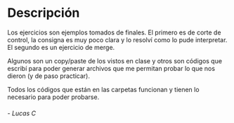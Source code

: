 # Descripción

Los ejercicios son ejemplos tomados de finales. El primero es de corte de control, la consigna es muy poco clara y lo resolví como lo pude interpretar. El segundo es un ejercicio de merge.  

Algunos son un copy/paste de los vistos en clase y otros son códigos que escribí para poder generar archivos que me permitan probar lo que nos dieron (y de paso practicar).  

Todos los códigos que están en las carpetas funcionan y tienen lo necesario para poder probarse.

###### - _Lucas C_

